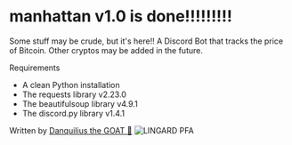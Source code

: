 # manhattan v1.0 is done!!!!!!!!!
Some stuff may be crude, but it's here!!
A Discord Bot that tracks the price of Bitcoin. Other cryptos may be added in the future.

Requirements
-   A clean Python installation
-   The requests library v2.23.0
-   The beautifulsoup library v4.9.1
-   The discord.py library v1.4.1

Written by [Danquilius the GOAT 🐐](https://github.com/Danquilius)
![LINGARD PFA](https://media.giphy.com/media/cjPlycfrfDbmWvUSuQ/giphy.gif)
